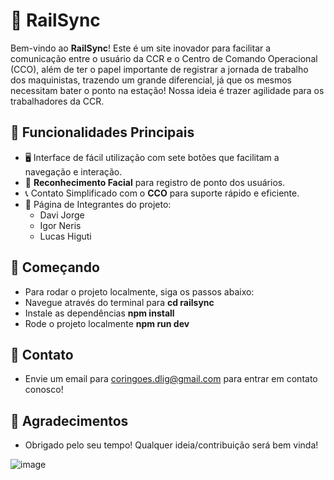# 🚄 RailSync

Bem-vindo ao **RailSync**! Este é um site inovador para facilitar a comunicação entre o usuário da CCR e o Centro de Comando Operacional (CCO), além de ter o papel importante de registrar a jornada de trabalho dos maquinistas, trazendo um grande diferencial, já que os mesmos necessitam bater o ponto na estação! Nossa ideia é trazer agilidade para os trabalhadores da CCR.

## 🌟 Funcionalidades Principais

- 🖥️ Interface de fácil utilização com sete botões que facilitam a navegação e interação.
- 📸 **Reconhecimento Facial** para registro de ponto dos usuários.
- 📞 Contato Simplificado com o **CCO** para suporte rápido e eficiente.
- 👥 Página de Integrantes do projeto:
  - Davi Jorge
  - Igor Neris
  - Lucas Higuti


## 🚀 Começando
- Para rodar o projeto localmente, siga os passos abaixo:
- Navegue através do terminal para  **cd railsync**
- Instale as dependências **npm install**
- Rode o projeto localmente **npm run dev**




## 💬 Contato
- Envie um email para coringoes.dlig@gmail.com para entrar em contato conosco!

## 💬 Agradecimentos
- Obrigado pelo seu tempo! Qualquer ideia/contribuição será bem vinda!

![image](https://github.com/user-attachments/assets/82df0bee-3023-4193-ac05-05847d1f9926)
